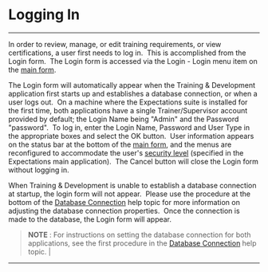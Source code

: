 # Logging In 
-----

In order to review, manage, or edit training requirements, or view certifications, a user first needs to log in.&nbsp; This is accomplished from the Login form.&nbsp; The Login form is accessed via the Login - Login menu item on the [main form](<tdmain.md>).

The Login form will automatically appear when the Training & Development application first starts up and establishes a database connection, or when a user logs out.&nbsp; On a machine where the Expectations suite is installed for the first time, both applications have a single Trainer/Supervisor account provided by default; the Login Name being "Admin" and the Password "password".&nbsp; To log in, enter the Login Name, Password and User Type in the appropriate boxes and select the OK button.&nbsp; User information appears on the status bar at the bottom of the [main form](<tdmain.md>), and the menus are reconfigured to accommodate the user's [security level](<7gj4.md>) (specified in the Expectations main application).&nbsp; The Cancel button will close the Login form without logging in.

When Training & Development is unable to establish a database connection at startup, the login form will not appear.&nbsp; Please use the procedure at the bottom of the [Database Connection](<tddbconn.md>) help topic for more information on adjusting the database connection properties.&nbsp; Once the connection is made to the database, the Login form will appear.

> **NOTE** : For instructions on setting the database connection for both applications, see the first procedure in the [Database Connection](<tddbconn.md>) help topic. |
-----